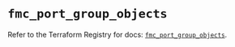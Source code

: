 # `fmc_port_group_objects`

Refer to the Terraform Registry for docs: [`fmc_port_group_objects`](https://registry.terraform.io/providers/ciscodevnet/fmc/1.5.2/docs/resources/port_group_objects).
